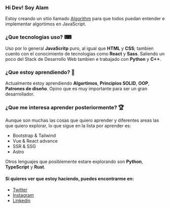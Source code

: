### Hi Dev! Soy Alam

Estoy creando un sitio llamado [Algorithm](http://google.com) para que todos puedan entender e implementar algortimos en JavaScript.

### ¿Que tecnologias uso? ⌨

Uso por lo general __JavaScritp__ puro, al igual que __HTML__ y __CSS__; tambien cuento con el conocimiento de tecnologias como __React__ y __Sass__. Saliendo un poco del Stack de Desarrollo Web tambien e trabajado con __Python__ y __C++__.

### ¿Que estoy aprendiendo? 📄

Actualmente estoy aprendiendo __Algortimos__, __Principios SOLID__, __OOP__, __Patrones de diseño__. Opino que es muy importante para ser un gran desarrollador.

### ¿Que me interesa aprender posteriormente? 🏆

Aunque son muchas las cosas que quiero aprender y diferentes areas las que quiero explorar, lo que sigue en la lista por aprender es:

-  Bootstrap & Tailwind
-  Vue & React advance
-  SSR & SSG
-  Astro

Otros lenguajes que posiblemente estare explorando son __Python__, __TypeScript__ y __Rust__.

#### Si quieres ver que estoy haciendo, puedes encontrarme en:

- [Twitter](https://twitter.com/alamguardin)
- [Instagram](https://www.instagram.com/alamguardin/)
- [Linkedin](https://www.linkedin.com/in/alam-guardin-b5ab941a8/)

<!---
alamguardin/alamguardin is a ✨ special ✨ repository because its `README.md` (this file) appears on your GitHub profile.
You can click the Preview link to take a look at your changes.
--->
